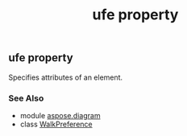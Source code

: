 ﻿---
title: ufe property
second_title: Aspose.Diagram for Python via .NET API References
description: 
type: docs
weight: 30
url: /python-net/aspose.diagram/walkpreference/ufe/
is_root: false
---

## ufe property


Specifies attributes of an element.

### See Also
* module [aspose.diagram](../../)
* class [WalkPreference](/diagram/python-net/aspose.diagram/walkpreference)
